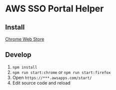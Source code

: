 # AWS SSO Portal Helper

## Install

[Chrome Web Store](https://chrome.google.com/webstore/detail/aws-sso-portal-helper/kjgadobblmmlbmmkchoiihcfojhhdkod)

## Develop

1. `npm install`
2. `npm run start:chrome` or `npm run start:firefox`
3. Open `https://***.awsapps.com/start/`
4. Edit source code and reload
